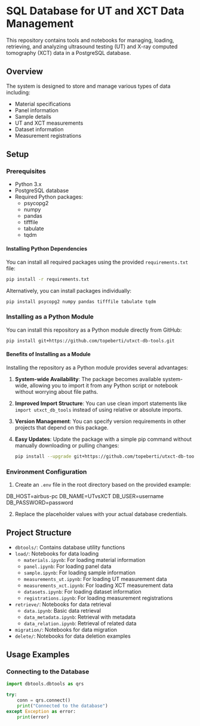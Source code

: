 # SQL Database for UT and XCT Data Management

This repository contains tools and notebooks for managing, loading, retrieving, and analyzing ultrasound testing (UT) and X-ray computed tomography (XCT) data in a PostgreSQL database.

## Overview

The system is designed to store and manage various types of data including:
- Material specifications
- Panel information
- Sample details
- UT and XCT measurements
- Dataset information
- Measurement registrations

## Setup

### Prerequisites

- Python 3.x
- PostgreSQL database
- Required Python packages:
  - psycopg2
  - numpy
  - pandas
  - tifffile
  - tabulate
  - tqdm

#### Installing Python Dependencies

You can install all required packages using the provided `requirements.txt` file:

```bash
pip install -r requirements.txt
```

Alternatively, you can install packages individually:

```bash
pip install psycopg2 numpy pandas tifffile tabulate tqdm
```

### Installing as a Python Module

You can install this repository as a Python module directly from GitHub:

```bash
pip install git+https://github.com/topeberti/utxct-db-tools.git
```

#### Benefits of Installing as a Module

Installing the repository as a Python module provides several advantages:

1. **System-wide Availability**: The package becomes available system-wide, allowing you to import it from any Python script or notebook without worrying about file paths.

2. **Improved Import Structure**: You can use clean import statements like `import utxct_db_tools` instead of using relative or absolute imports.

3. **Version Management**: You can specify version requirements in other projects that depend on this package.

4. **Easy Updates**: Update the package with a simple pip command without manually downloading or pulling changes:
   ```bash
   pip install --upgrade git+https://github.com/topeberti/utxct-db-tools.git
   ```

### Environment Configuration

1. Create an `.env` file in the root directory based on the provided example:

DB_HOST=airbus-pc DB_NAME=UTvsXCT DB_USER=username DB_PASSWORD=password

2. Replace the placeholder values with your actual database credentials.

## Project Structure

- `dbtools/`: Contains database utility functions
- `load/`: Notebooks for data loading
  - `materials.ipynb`: For loading material information
  - `panel.ipynb`: For loading panel data
  - `sample.ipynb`: For loading sample information
  - `measurements_ut.ipynb`: For loading UT measurement data
  - `measurements_xct.ipynb`: For loading XCT measurement data
  - `datasets.ipynb`: For loading dataset information
  - `registrations.ipynb`: For loading measurement registrations
- `retrieve/`: Notebooks for data retrieval
  - `data.ipynb`: Basic data retrieval
  - `data_metadata.ipynb`: Retrieval with metadata
  - `data_relation.ipynb`: Retrieval of related data
- `migration/`: Notebooks for data migration
- `delete/`: Notebooks for data deletion examples

## Usage Examples

### Connecting to the Database

```python
import dbtools.dbtools as qrs

try:
    conn = qrs.connect()
    print("Connected to the database")
except Exception as error:
    print(error)